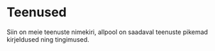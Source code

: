 # Teenused

Siin on meie teenuste nimekiri, allpool on saadaval teenuste pikemad kirjeldused ning tingimused.
